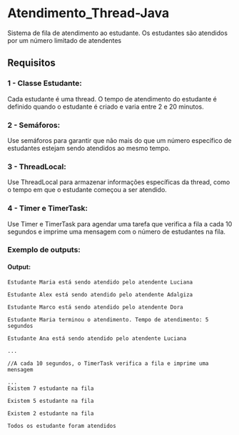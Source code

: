 # Atendimento_Thread-Java
Sistema de fila de atendimento ao estudante. Os estudantes são atendidos por um número limitado de atendentes


## Requisitos

### 1 - Classe Estudante: 
  Cada estudante é uma thread. O tempo de atendimento do estudante é definido 
quando o estudante é criado e varia entre 2 e 20 minutos.

### 2 - Semáforos: 
  Use semáforos para garantir que não mais do que um número específico de estudantes 
estejam sendo atendidos ao mesmo tempo.

### 3 - ThreadLocal: 
  Use ThreadLocal para armazenar informações específicas da thread,
como o tempo em que o estudante começou a ser atendido.

### 4 - Timer e TimerTask: 
  Use Timer e TimerTask para agendar uma tarefa que verifica a
fila a cada 10 segundos e imprime uma mensagem com o número de estudantes na fila.

### Exemplo de outputs:
#### Output:
```
Estudante Maria está sendo atendido pelo atendente Luciana
```
```
Estudante Alex está sendo atendido pelo atendente Adalgiza
```
```
Estudante Marco está sendo atendido pelo atendente Dora
```
```
Estudante Maria terminou o atendimento. Tempo de atendimento: 5 segundos
```
```
Estudante Ana está sendo atendido pelo atendente Luciana
```
```
...
```
```
//A cada 10 segundos, o TimerTask verifica a fila e imprime uma mensagem
```
```
...
Existem 7 estudante na fila
```
```
Existem 5 estudante na fila
```
```
Existem 2 estudante na fila
```
```
Todos os estudante foram atendidos
```
